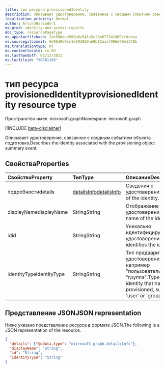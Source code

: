 ```yaml
---
title: тип ресурса provisionedIdentity
description: Описывает удостоверение, связанное с сводным событием объекта подготовка.
localization_priority: Normal
author: ArvindHarinder1
ms.prod: identity-and-access-reports
doc_type: resourcePageType
ms.openlocfilehash: 2de68bdce990a6a541a5c284672541669cfdebea
ms.sourcegitcommit: 9d98d9e9cc1e193850ab9b82aaaf906d70e1378b
ms.translationtype: MT
ms.contentlocale: ru-RU
ms.lasthandoff: 03/12/2021
ms.locfileid: "50761109"
---
```

# <a name="provisionedidentity-resource-type"></a><span data-ttu-id="50982-103">тип ресурса provisionedIdentity</span><span class="sxs-lookup"><span data-stu-id="50982-103">provisionedIdentity resource type</span></span>

<span data-ttu-id="50982-104">Пространство имен: microsoft.graph</span><span class="sxs-lookup"><span data-stu-id="50982-104">Namespace: microsoft.graph</span></span>

[!INCLUDE [beta-disclaimer](../../includes/beta-disclaimer.md)]

<span data-ttu-id="50982-105">Описывает удостоверение, связанное с сводным событием объекта подготовка.</span><span class="sxs-lookup"><span data-stu-id="50982-105">Describes the identity associated with the provisioning object summary event.</span></span> 

## <a name="properties"></a><span data-ttu-id="50982-106">Свойства</span><span class="sxs-lookup"><span data-stu-id="50982-106">Properties</span></span>

| <span data-ttu-id="50982-107">Свойство</span><span class="sxs-lookup"><span data-stu-id="50982-107">Property</span></span>     | <span data-ttu-id="50982-108">Тип</span><span class="sxs-lookup"><span data-stu-id="50982-108">Type</span></span>        | <span data-ttu-id="50982-109">Описание</span><span class="sxs-lookup"><span data-stu-id="50982-109">Description</span></span> |
|:-------------|:------------|:------------|
|<span data-ttu-id="50982-110">подробности</span><span class="sxs-lookup"><span data-stu-id="50982-110">details</span></span>|[<span data-ttu-id="50982-111">detailsInfo</span><span class="sxs-lookup"><span data-stu-id="50982-111">detailsInfo</span></span>](detailsinfo.md)|<span data-ttu-id="50982-112">Сведения о удостоверении.</span><span class="sxs-lookup"><span data-stu-id="50982-112">Details of the identity.</span></span>|
|<span data-ttu-id="50982-113">displayName</span><span class="sxs-lookup"><span data-stu-id="50982-113">displayName</span></span>|<span data-ttu-id="50982-114">String</span><span class="sxs-lookup"><span data-stu-id="50982-114">String</span></span>|<span data-ttu-id="50982-115">Отображение имени удостоверения.</span><span class="sxs-lookup"><span data-stu-id="50982-115">Display name of the identity.</span></span> |
|<span data-ttu-id="50982-116">id</span><span class="sxs-lookup"><span data-stu-id="50982-116">id</span></span>|<span data-ttu-id="50982-117">String</span><span class="sxs-lookup"><span data-stu-id="50982-117">String</span></span>|<span data-ttu-id="50982-118">Уникально идентифицирует удостоверение.</span><span class="sxs-lookup"><span data-stu-id="50982-118">Uniquely identifies the identity.</span></span>|
|<span data-ttu-id="50982-119">identityType</span><span class="sxs-lookup"><span data-stu-id="50982-119">identityType</span></span>|<span data-ttu-id="50982-120">String</span><span class="sxs-lookup"><span data-stu-id="50982-120">String</span></span>|<span data-ttu-id="50982-121">Тип предварительного удостоверения, например "пользователь" или "группа".</span><span class="sxs-lookup"><span data-stu-id="50982-121">Type of identity that has been provisioned, such as 'user' or 'group'.</span></span>|

## <a name="json-representation"></a><span data-ttu-id="50982-122">Представление JSON</span><span class="sxs-lookup"><span data-stu-id="50982-122">JSON representation</span></span>

<span data-ttu-id="50982-123">Ниже указано представление ресурса в формате JSON.</span><span class="sxs-lookup"><span data-stu-id="50982-123">The following is a JSON representation of the resource.</span></span>

<!-- {
  "blockType": "resource",
  "optionalProperties": [

  ],
  "@odata.type": "microsoft.graph.provisionedIdentity",
  "baseType": null
}-->

```json
{
  "details": {"@odata.type": "microsoft.graph.detailsInfo"},
  "displayName": "String",
  "id": "String",
  "identityType": "String"
}
```

<!-- uuid: 16cd6b66-4b1a-43a1-adaf-3a886856ed98
2019-02-04 14:57:30 UTC -->
<!-- {
  "type": "#page.annotation",
  "description": "provisionedIdentity resource",
  "keywords": "",
  "section": "documentation",
  "tocPath": ""
}-->


